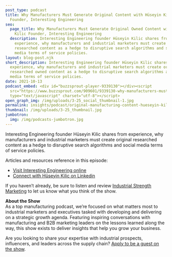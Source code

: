 ```yaml
---
post_type: podcast
title: Why Manufacturers Must Generate Original Content with Hüseyin Kilic
  Founder, Interesting Engineering
seo:
  page_title: Why Manufacturers Must Generate Original Owned Content with Hüseyin
    Kilic Founder, Interesting Engineering
  description: Interesting Engineering founder Hüseyin Kilic shares from
    experience, why manufacturers and industrial marketers must create original
    researched content as a hedge to disruptive search algorithms and social
    media terms of service policies.
layout: blog-post.njk
short_description: Interesting Engineering founder Hüseyin Kilic shares from
  experience, why manufacturers and industrial marketers must create original
  researched owned content as a hedge to disruptive search algorithms and social
  media terms of service policies.
date: 2021-10-13
podcast_embed: <div id="buzzsprout-player-9339130"></div><script
  src="https://www.buzzsprout.com/909601/9339130-why-manufacturers-must-generate-original-content-with-huseyin-kilic-interesting-engineering.js?container_id=buzzsprout-player-9339130&player=small"
  type="text/javascript" charset="utf-8"></script>
open_graph_img: /img/uploads/3-25_social_thumbnail-1.jpg
permalink: insights/podcast/original-manufacturing-content-hueseyin-kilic-interesting-engineering
thumbnail: /img/uploads/3-25_thumbnail.jpg
jumbotron:
  img: /img/podcasts-jumbotron.jpg
---
```

Interesting Engineering founder Hüseyin Kilic shares from experience, why manufacturers and industrial marketers must create original researched content as a hedge to disruptive search algorithms and social media terms of service policies.

Articles and resources reference in this episode:

* [Visit Interesting Engineering online](https://interestingengineering.com/)
* [Connect with Hüseyin Kilic on Linkedin](https://www.linkedin.com/in/huseyinkilicie)

If you haven’t already, be sure to listen and review [Industrial Strength Marketing](https://podcasts.apple.com/us/podcast/industrial-strength-marketing/id1525972127) to let us know what you think of the show.

**About the Show**\
As a top manufacturing podcast, we’re focused on what matters most to industrial marketers and executives tasked with developing and delivering on a strategic growth agenda. Featuring inspiring conversations with manufacturing and B2B marketing leaders on the lessons learned along the way, this show exists to deliver insights that help you grow your business.

Are you looking to share your expertise with industrial prospects, influencers, and leaders across the supply chain? [Apply to be a guest on the show](https://industrialstrengthmarketing.com/insights/guest-request/).